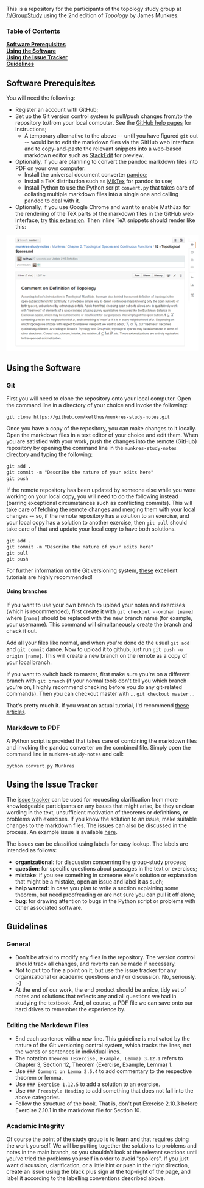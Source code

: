 This is a repository for the participants of the topology study group at [/r/GroupStudy](http://www.reddit.com/r/GroupStudy/comments/37bxf0/) using the 2nd edition of *Topology* by James Munkres.

### Table of Contents
**[Software Prerequisites](#software-prerequisites)**  
**[Using the Software](#using-the-software)**  
**[Using the Issue Tracker](#using-the-issue-tracker)**  
**[Guidelines](#guidelines)**  


## Software Prerequisites

You will need the following:

* Register an account with GitHub;
* Set up the Git version control system to pull/push changes from/to the repository to/from your local computer. See the [GitHub help pages](https://help.github.com/articles/set-up-git/) for instructions;
    - A temporary alternative to the above -- until you have figured `git` out -- would be to edit the markdown files via the GitHub web interface and to copy-and-paste the relevant snippets into a web-based markdown editor such as [StackEdit](https://stackedit.io/) for preview.
* Optionally, if you are planning to convert the pandoc markdown files into PDF on your own computer:
    - Install the universal document converter [pandoc](http://pandoc.org/); 
    - Install a TeX distribution such as [MikTex](http://miktex.org/) for pandoc to use;
    - Install Python to use the Python script `convert.py` that takes care of collating multiple markdown files into a single one and calling pandoc to deal with it.
* Optionally, if you use Google Chrome and want to enable MathJax for the rendering of the TeX parts of the markdown files in the GitHub web interface, try [this extension](https://chrome.google.com/webstore/detail/tex-all-the-things/cbimabofgmfdkicghcadidpemeenbffn). Then inline TeX snippets should render like this:

![screenshot of TeX the World extension in action](https://raw.githubusercontent.com/kellhus/munkres-study-notes/master/assets/chrome-mathjax-example.png)


## Using the Software

### Git

First you will need to clone the repository onto your local computer. Open the command line in a directory of your choice and invoke the following:

```
git clone https://github.com/kellhus/munkres-study-notes.git
```

Once you have a copy of the repository, you can make changes to it locally. Open the markdown files in a text editor of your choice and edit them. When you are satisfied with your work, push the changes into the remote (GitHub) repository by opening the command line in the `munkres-study-notes` directory and typing the following:

```
git add .
git commit -m "Describe the nature of your edits here"
git push
```

If the remote repository has been updated by someone else while you were working on your local copy, you will need to do the following instead (barring exceptional circumstances such as conflicting commits). This will take care of fetching the remote changes and merging them with your local changes -- so, if the remote repository has a solution to an exercise, and your local copy has a solution to another exercise, then `git pull` should take care of that and update your local copy to have both solutions.

```
git add .
git commit -m "Describe the nature of your edits here"
git pull
git push
```

For further information on the Git versioning system, [these](https://www.atlassian.com/git/tutorials/) excellent tutorials are highly recommended!

#### Using branches

If you want to use your own branch to upload your notes and exercises (which is recommended), first create it with `git checkout --orphan [name]` where `[name]` should be replaced with the new branch name (for example, your username). This command will simultaneously create the branch and check it out.

Add all your files like normal, and when you're done do the usual `git add` and `git commit` dance. Now to upload it to github, just run `git push -u origin [name]`. This will create a new branch on the remote as a copy of your local branch.

If you want to switch back to master, first make sure you're on a different branch with `git branch` (if your normal tools don't tell you which branch you're on, I highly recommend checking before you do any git-related commands). Then you can checkout master with ... `git checkout master` ...

That's pretty much it. If you want an actual tutorial, I'd recommend [these](https://git-scm.com/book/en/v2/Git-Branching-Branches-in-a-Nutshell) [articles](https://git-scm.com/book/en/v2/Git-Branching-Basic-Branching-and-Merging).

### Markdown to PDF
A Python script is provided that takes care of combining the markdown files and invoking the pandoc converter on the combined file. Simply open the command line in `munkres-study-notes` and call:

```
python convert.py Munkres
```

## Using the Issue Tracker

The [issue tracker](https://github.com/kellhus/munkres-study-notes/issues) can be used for requesting clarification from more knowledgeable participants on any issues that might arise, be they unclear wording in the text, unsufficient motivation of theorems or definitions, or problems with exercises. If you know the solution to an issue, make suitable changes to the markdown files. The issues can also be discussed in the process. An example issue is available [here](https://github.com/kellhus/munkres-study-notes/issues/1).

The issues can be classified using labels for easy lookup. The labels are intended as follows:

* **organizational**: for discussion concerning the group-study process;
* **question**: for specific questions about passages in the text or exercises;
* **mistake**: if you see something in someone else's solution or explanation that might be a mistake, open an issue and label it as such;
* **help wanted**: in case you plan to write a section explaining some theorem, but need proofreading or are not sure you can pull it off alone;
* **bug**: for drawing attention to bugs in the Python script or problems with other associated software.

## Guidelines

### General

* Don't be afraid to modify any files in the repository. The version control should track all changes, and reverts can be made if necessary.
* Not to put too fine a point on it, but use the issue tracker for any organizational or academic questions and / or discussion. No, seriously. :-)
* At the end of our work, the end product should be a nice, tidy set of notes and solutions that reflects any and all questions we had in studying the textbook. And, of course, a PDF file we can save onto our hard drives to remember the experience by.

### Editing the Markdown Files

* End each sentence with a new line. This guideline is motivated by the nature of the Git versioning control system, which tracks the lines, not the words or sentences in individual lines.
* The notation `Theorem (Exercise, Example, Lemma) 3.12.1` refers to Chapter 3, Section 12, Theorem (Exercise, Example, Lemma) 1.
* Use `### Comment on Lemma 2.5.4` to add commentary to the respective theorem or lemma.
* Use `### Exercise 1.12.5` to add a solution to an exercise.
* Use `### Freestyle Heading` to add something that does not fall into the above categories.
* Follow the structure of the book. That is, don't put Exercise 2.10.3 before Exercise 2.10.1 in the markdown file for Section 10.

### Academic Integrity

Of course the point of the study group is to learn and that requires doing the work yourself.  We will be putting together the solutions to problems and notes in the main branch, so you shouldn't look at the relevant sections until you've tried the problems yourself in order to avoid "spoilers".  If you just want discussion, clarification, or a little hint or push in the right direction, create an issue using the black plus sign at the top-right of the page, and label it according to the labelling conventions described above.
